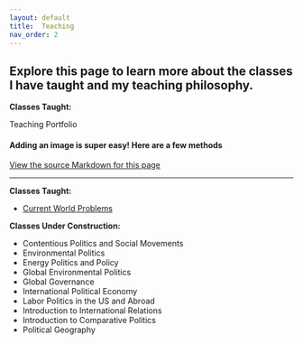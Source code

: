 ```yaml
---
layout: default
title:  Teaching
nav_order: 2
---
```

## Explore this page to learn more about the classes I have taught and my teaching philosophy. 

**Classes Taught:**

Teaching Portfolio

#### Adding an image is super easy! Here are a few methods
[View the source Markdown for this page](https://raw.githubusercontent.com/ubc-lib-geo/gis-workshop-waml-template/master/content/examples/images.md)



___

**Classes Taught:**

- [Current World Problems](https://docs.google.com/document/d/1qusyrjNtgqLopNoiCbaRWwvdx3i62eBY/edit?usp=sharing&ouid=113818423715311488588&rtpof=true&sd=true)

**Classes Under Construction:**

- Contentious Politics and Social Movements
- Environmental Politics
- Energy Politics and Policy
- Global Environmental Politics
- Global Governance
- International Political Economy
- Labor Politics in the US and Abroad
- Introduction to International Relations
- Introduction to Comparative Politics
- Political Geography
